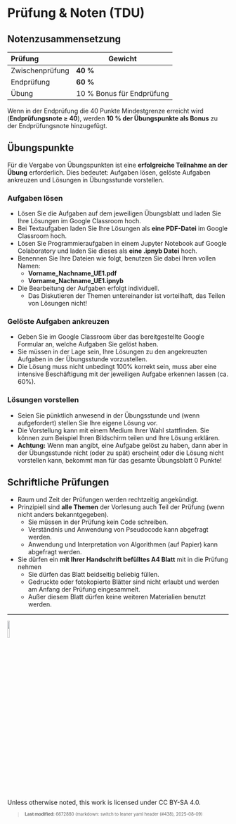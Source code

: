 # Prüfung & Noten (TDU)

## Notenzusammensetzung

| Prüfung         | Gewicht                   |
|:----------------|---------------------------|
| Zwischenprüfung | **40 %**                  |
| Endprüfung      | **60 %**                  |
| Übung           | 10 % Bonus für Endprüfung |

Wenn in der Endprüfung die 40 Punkte Mindestgrenze erreicht wird
(**Endprüfungsnote $`\ge`$ 40**), werden **10 % der Übungspunkte als
Bonus** zu der Endprüfungsnote hinzugefügt.

## Übungspunkte

Für die Vergabe von Übungspunkten ist eine **erfolgreiche Teilnahme an
der Übung** erforderlich. Dies bedeutet: Aufgaben lösen, gelöste
Aufgaben ankreuzen und Lösungen in Übungsstunde vorstellen.

### Aufgaben lösen

- Lösen Sie die Aufgaben auf dem jeweiligen Übungsblatt und laden Sie
  Ihre Lösungen im Google Classroom hoch.
- Bei Textaufgaben laden Sie Ihre Lösungen als **eine PDF-Datei** im
  Google Classroom hoch.
- Lösen Sie Programmieraufgaben in einem Jupyter Notebook auf Google
  Colaboratory und laden Sie dieses als **eine .ipnyb Datei** hoch.
- Benennen Sie Ihre Dateien wie folgt, benutzen Sie dabei Ihren vollen
  Namen:
  - **Vorname_Nachname_UE1.pdf**
  - **Vorname_Nachname_UE1.ipnyb**
- Die Bearbeitung der Aufgaben erfolgt individuell.
  - Das Diskutieren der Themen untereinander ist vorteilhaft, das Teilen
    von Lösungen nicht!

### Gelöste Aufgaben ankreuzen

- Geben Sie im Google Classroom über das bereitgestellte Google Formular
  an, welche Aufgaben Sie gelöst haben.
- Sie müssen in der Lage sein, Ihre Lösungen zu den angekreuzten
  Aufgaben in der Übungsstunde vorzustellen.
- Die Lösung muss nicht unbedingt 100% korrekt sein, muss aber eine
  intensive Beschäftigung mit der jeweiligen Aufgabe erkennen lassen
  (ca. 60%).

### Lösungen vorstellen

- Seien Sie pünktlich anwesend in der Übungsstunde und (wenn
  aufgefordert) stellen Sie Ihre eigene Lösung vor.
- Die Vorstellung kann mit einem Medium Ihrer Wahl stattfinden. Sie
  können zum Beispiel Ihren Bildschirm teilen und Ihre Lösung erklären.
- **Achtung:** Wenn man angibt, eine Aufgabe gelöst zu haben, dann aber
  in der Übungsstunde nicht (oder zu spät) erscheint oder die Lösung
  nicht vorstellen kann, bekommt man für das gesamte Übungsblatt 0
  Punkte!

## Schriftliche Prüfungen

- Raum und Zeit der Prüfungen werden rechtzeitig angekündigt.
- Prinzipiell sind **alle Themen** der Vorlesung auch Teil der Prüfung
  (wenn nicht anders bekanntgegeben).
  - Sie müssen in der Prüfung kein Code schreiben.
  - Verständnis und Anwendung von Pseudocode kann abgefragt werden.
  - Anwendung und Interpretation von Algorithmen (auf Papier) kann
    abgefragt werden.
- Sie dürfen ein **mit Ihrer Handschrift befülltes A4 Blatt** mit in die
  Prüfung nehmen
  - Sie dürfen das Blatt beidseitig beliebig füllen.
  - Gedruckte oder fotokopierte Blätter sind nicht erlaubt und werden am
    Anfang der Prüfung eingesammelt.
  - Außer diesem Blatt dürfen keine weiteren Materialien benutzt werden.

------------------------------------------------------------------------

<img src="https://licensebuttons.net/l/by-sa/4.0/88x31.png" width="10%">

Unless otherwise noted, this work is licensed under CC BY-SA 4.0.

<blockquote><p><sup><sub><strong>Last modified:</strong> 6672880 (markdown: switch to leaner yaml header (#438), 2025-08-09)<br></sub></sup></p></blockquote>
